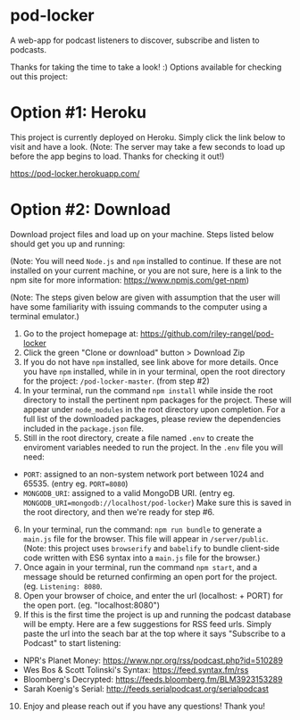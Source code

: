 # pod-locker
A web-app for podcast listeners to discover, subscribe and listen to podcasts.

Thanks for taking the time to take a look! :) Options available for checking out this project:

# Option #1: Heroku
This project is currently deployed on Heroku. Simply click the link below to visit and have a look. 
(Note: The server may take a few seconds to load up before the app begins to load. Thanks for checking it out!)

https://pod-locker.herokuapp.com/

# Option #2: Download
Download project files and load up on your machine. Steps listed below should get you up and running:

(Note: You will need `Node.js` and `npm` installed to continue. If these are not installed on your current machine, or you are not sure, here is a link to the npm site for more information: https://www.npmjs.com/get-npm)

(Note: The steps given below are given with assumption that the user will have some familiarity with issuing commands to the computer using a terminal emulator.)

1. Go to the project homepage at: https://github.com/riley-rangel/pod-locker
2. Click the green "Clone or download" button > Download Zip
3. If you do not have `npm` installed, see link above for more details. Once you have `npm` installed, while in in your terminal, open the root directory for the project: `/pod-locker-master`. (from step #2)
4. In your terminal, run the command `npm install` while inside the root directory to install the pertinent npm packages for the project. These will appear under `node_modules` in the root directory upon completion. For a full list of the downloaded packages, please review the dependencies included in the `package.json` file.
5. Still in the root directory, create a file named `.env` to create the enviroment variables needed to run the project. 
In the `.env` file you will need: 
  - `PORT`: assigned to an non-system network port between 1024 and 65535. (entry eg. `PORT=8080`)
  - `MONGODB_URI`: assigned to a valid MongoDB URI. (entry eg. `MONGODB_URI=mongodb://localhost/pod-locker`)
Make sure this is saved in the root directory, and then we're ready for step #6.
6. In your terminal, run the command: `npm run bundle` to generate a `main.js` file for the browser. This file will appear in `/server/public`. (Note: this project uses `browserify` and `babelify` to bundle client-side code written with ES6 syntax into a `main.js` file for the browser.)
7. Once again in your terminal, run the command `npm start`, and a message should be returned confirming an open port for the project. (eg. `Listening: 8080`.
8. Open your browser of choice, and enter the url (localhost: + PORT) for the open port. (eg. "localhost:8080")
9. If this is the first time the project is up and running the podcast database will be empty. Here are a few suggestions for RSS feed urls. Simply paste the url into the seach bar at the top where it says "Subscribe to a Podcast" to start listening:
 - NPR's Planet Money: https://www.npr.org/rss/podcast.php?id=510289
 - Wes Bos & Scott Tolinski's Syntax: https://feed.syntax.fm/rss
 - Bloomberg's Decrypted: https://feeds.bloomberg.fm/BLM3923153289
 - Sarah Koenig's Serial: http://feeds.serialpodcast.org/serialpodcast
 
 10. Enjoy and please reach out if you have any questions! Thank you!
